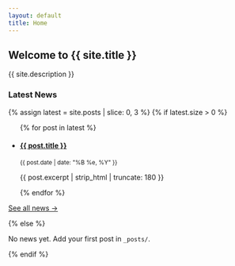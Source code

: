 ```yaml
---
layout: default
title: Home
---
```


<section class="hero">
  <h2>Welcome to {{ site.title }}</h2>
  <p>{{ site.description }}</p>
</section>

<section class="news-preview">
  <h3>Latest News</h3>
  {% assign latest = site.posts | slice: 0, 3 %}
  {% if latest.size > 0 %}
    <ul class="news-list">
      {% for post in latest %}
        <li>
          <h4><a href="{{ post.url | relative_url }}">{{ post.title }}</a></h4>
          <small class="muted">{{ post.date | date: "%B %e, %Y" }}</small>
          <p>{{ post.excerpt | strip_html | truncate: 180 }}</p>
        </li>
      {% endfor %}
    </ul>
    <p><a href="{{ '/news/' | relative_url }}">See all news →</a></p>
  {% else %}
    <p>No news yet. Add your first post in <code>_posts/</code>.</p>
  {% endif %}
</section>
